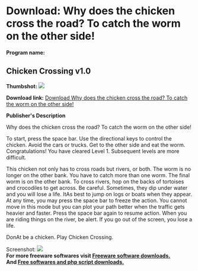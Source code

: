# Download: Why does the chicken cross the road? To catch the worm on the other side!

**Program name:**

## Chicken Crossing v1.0

  
**Thumbshot:** ![](http://www.freewarefiles.com/screenshot/chicken_screen_md.jpg)   
  
**Download link:** [Download Why does the chicken cross the road? To catch the worm on the other side!](http://freesoftwares.boysofts.com/Chicken-Crossing-V_program_25419.html)  
  


**Publisher's Description**  
  


Why does the chicken cross the road? To catch the worm on the other side! 

To start, press the space bar. Use the directional keys to control the chicken. Avoid the cars or trucks. Get to the other side and eat the worm. Congratulations! You have cleared Level 1. Subsequent levels are more difficult. 

This chicken not only has to cross roads but rivers, or both. The worm is no longer on the other bank. You have to catch more than one worm. The final worm is on the other bank. To cross rivers, hop on the backs of tortoises and crocodiles to get across. Be careful. Sometimes, they dip under water and you will lose a life. ItAs best to jump on logs or boats when they appear. At any time, you may press the space bar to freeze the action. You cannot move in this mode but you can plot your path better when the traffic gets heavier and faster. Press the space bar again to resume action. When you are riding things on the river, be alert. If you go out of the screen, you lose a life. 

DonAt be a chicken. Play Chicken Crossing. 

  
  
Screenshot: ![](http://www.freewarefiles.com/screenshot/chicken_screen.jpg)   
**For more freeware softwares visit [Freeware software downloads.](http://freesoftwares.boysofts.com/)**   
**And [Free softwares and php script downloads.](http://www.boysofts.com/)**

